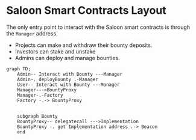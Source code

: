 # Saloon Smart Contracts Layout

The only entry point to interact with the Saloon smart contracts is through the `Manager` address.

- Projects can make and withdraw their bounty deposits.
- Investors can stake and unstake
- Admins can deploy and manage bounties.

```mermaid
graph TD;
    Admin-- Interact with Bounty ---Manager
    Admin-. deployBounty .-Manager
    User-- Interact with Bounty ---Manager
    Manager--->BountyProxy
    Manager-.-Factory
    Factory -.-> BountyProxy


    subgraph Bounty
    BountyProxy-- delegatecall --->Implementation
    BountyProxy -. get Implementation address .-> Beacon
    end

```
